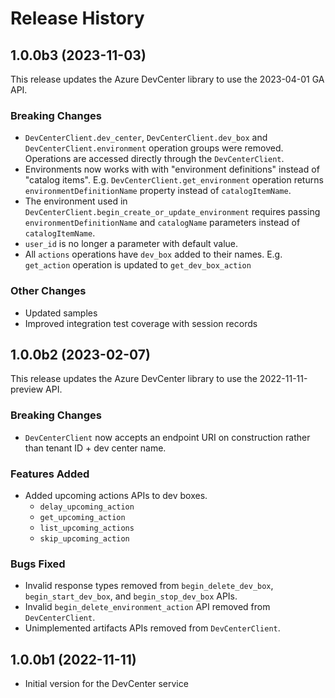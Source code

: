 # Release History

## 1.0.0b3 (2023-11-03)

This release updates the Azure DevCenter library to use the 2023-04-01 GA API.

### Breaking Changes

 - `DevCenterClient.dev_center`, `DevCenterClient.dev_box` and `DevCenterClient.environment` operation groups were removed. Operations are accessed directly through the `DevCenterClient`.
 -  Environments now works with with "environment definitions" instead of "catalog items". E.g. `DevCenterClient.get_environment` operation returns `environmentDefinitionName` property instead of `catalogItemName`.     
 -  The environment used in `DevCenterClient.begin_create_or_update_environment` requires passing `environmentDefinitionName` and `catalogName` parameters instead of `catalogItemName`.
 - `user_id` is no longer a parameter with default value.
 - All `actions` operations have `dev_box` added to their names. E.g. `get_action` operation is updated to `get_dev_box_action`

### Other Changes

 - Updated samples
 - Improved integration test coverage with session records  

## 1.0.0b2 (2023-02-07)

This release updates the Azure DevCenter library to use the 2022-11-11-preview API.

### Breaking Changes

- `DevCenterClient` now accepts an endpoint URI on construction rather than tenant ID + dev center name.

### Features Added

- Added upcoming actions APIs to dev boxes.
    - `delay_upcoming_action`
    - `get_upcoming_action`
    - `list_upcoming_actions`
    - `skip_upcoming_action`

### Bugs Fixed

- Invalid response types removed from `begin_delete_dev_box`, `begin_start_dev_box`, and `begin_stop_dev_box` APIs.
- Invalid `begin_delete_environment_action` API removed from `DevCenterClient`.
- Unimplemented artifacts APIs removed from `DevCenterClient`.

## 1.0.0b1 (2022-11-11)

- Initial version for the DevCenter service
